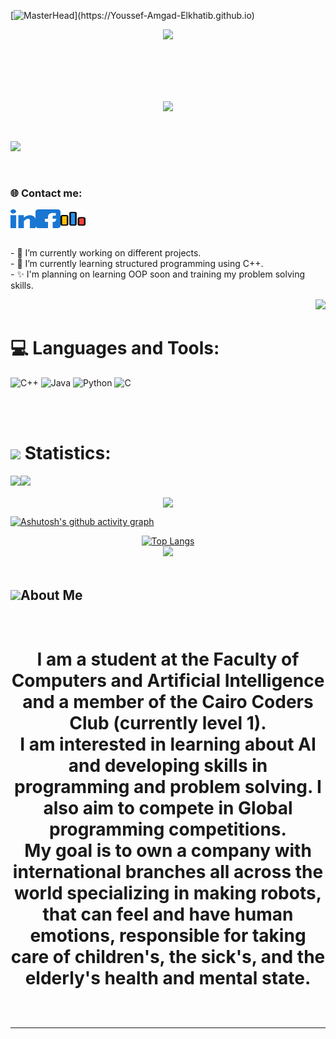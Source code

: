 [![MasterHead]("https://www.shutterstock.com/image-photo/robot-hand-ai-artificial-intelligence-600nw-2118695231.jpg")](https://Youssef-Amgad-Elkhatib.github.io)

<p align="center">
  <a href="https://github.com/DenverCoder1/readme-typing-svg"><img src="https://readme-typing-svg.herokuapp.com?lines=Hi👋;Welcome+to+my+profile.;I'm+Youssef+Amgad+Elkhatib.;&center=true&width=500&height=50"></a>
</p><br><br><br><br>
<p align="center"><img src="https://profile-counter.glitch.me/{Youssef-Amgad-Elkhatib}/count.svg"></p><br>

![](https://github-profile-trophy.vercel.app/?username=Youssef-Amgad-Elkhatib&theme=matrix&no-frame=false&no-bg=false&margin-w=4)
<br>

<br>
</div><h3 align="left">🌐 Contact me:</h3>
<p align="left">
<a href="https://www.linkedin.com/in/youssef-amgad-elkhatib-12a011308/" target="blank"><img align="center" src="https://raw.githubusercontent.com/teamedwardforever/Readme-Generator/71f25dd8b98329b168142a6b782a107b75eab178/svg/Social/linked-in-alt.svg" alt="Youssef-Amgad-Elkhatib" height="30" width="40" /></a><a href="https://fb.com/Youssef Elkhatib" target="blank"><img align="center" src="https://raw.githubusercontent.com/teamedwardforever/Readme-Generator/71f25dd8b98329b168142a6b782a107b75eab178/svg/Social/facebook.svg" alt="Youssef Elkhatib" height="30" width="40" /></a><a href="https://codeforces.com/profile/0xKrypto" target="blank"><img align="center" src="https://raw.githubusercontent.com/teamedwardforever/Readme-Generator/71f25dd8b98329b168142a6b782a107b75eab178/svg/Social/codeforces.svg" alt="Youssef_Elkatib" height="30" width="40" /></a></p><br>
- 🔭 I’m currently working on different projects.<br>
- 🌱 I’m currently learning structured programming using C++.<br>
- ✨ I'm planning on learning OOP soon and training my problem solving skills.<br>
<p align="right"><img src="https://cdn.dribbble.com/users/1162077/screenshots/3848914/programmer.gif"width="50%" />

# 💻 Languages and Tools:
![C++](https://img.shields.io/badge/c++-%2300599C.svg?style=for-the-badge&logo=c%2B%2B&logoColor=white) ![Java](https://img.shields.io/badge/java-%23ED8B00.svg?style=for-the-badge&logo=openjdk&logoColor=white) ![Python](https://img.shields.io/badge/python-3670A0?style=for-the-badge&logo=python&logoColor=ffdd54) ![C](https://img.shields.io/badge/c-%2300599C.svg?style=for-the-badge&logo=c&logoColor=white)

<br><br>
# <img src="https://media4.giphy.com/media/MIGbtLZoVjbl0bYbAd/giphy.gif?cid=ecf05e472t2h0i8d7dcjaoau9iqtchhr899hxmpxzzgc7lyw&rid=giphy.gif" width="30"> Statistics:
![](https://github-readme-stats.vercel.app/api?username=Youssef-Amgad-Elkhatib&theme=blue-green&hide_border=false&include_all_commits=true&count_private=true)![](https://github-readme-streak-stats.herokuapp.com/?user=Youssef-Amgad-Elkhatib&theme=blue-green&hide_border=false)

<p align="center"><img align="center" src="http://github-profile-summary-cards.vercel.app/api/cards/profile-details?username=Youssef-Amgad-Elkhatib&theme=aura" height="200em" /><br>
  
[![Ashutosh's github activity graph](https://github-readme-activity-graph.vercel.app/graph?username=Youssef-Amgad-Elkhatib&theme=high-contrast)](https://github.com/Youssef-Amgad-Elkhatib/github-readme-activity-graph)<p align="center">
[![Top Langs](https://github-readme-stats.vercel.app/api/top-langs/?username=Youssef-Amgad-Elkhatib&layout=donut&theme=blue-green&hide_border=false)](https://github.com/Youssef-Amgad-Elkhatib/github-readme-stats)<br><img src="https://raw.githubusercontent.com/Trilokia/Trilokia/379277808c61ef204768a61bbc5d25bc7798ccf1/bottom_header.svg" />
<br><br>
## <img src="https://user-images.githubusercontent.com/82110564/189553856-2e7f8f30-80b4-484f-bfaa-9e5eb10f24e5.gif" width="30">About Me
<h1 align="center"><br>I am a student at the Faculty of Computers and Artificial Intelligence and a member of the Cairo Coders Club (currently level 1).<br>I am interested in learning about AI and developing skills in programming and problem solving. I also aim to compete in Global programming competitions.<br> My goal is to own a company with international branches all across the world specializing in making robots, that can feel and have human emotions, responsible for taking care of children's, the sick's, and the elderly's health and mental state.
<br><br>





---


<!---
Youssef-Amgad-Elkhatib/Youssef-Amgad-Elkhatib is a ✨ special ✨ repository because its `README.md` (this file) appears on your GitHub profile.
You can click the Preview link to take a look at your changes.
--->
